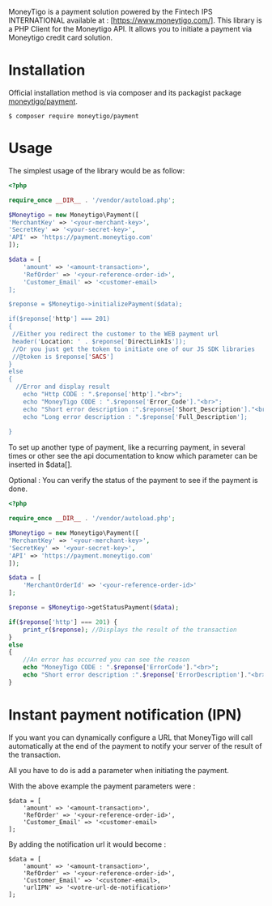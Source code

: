 MoneyTigo is a payment solution powered by the Fintech IPS INTERNATIONAL available at :  [https://www.moneytigo.com/].
This library is a PHP Client for the Moneytigo API. It allows you to initiate a payment via Moneytigo credit card solution.

Installation
============

Official installation method is via composer and its packagist package [moneytigo/payment](https://packagist.org/packages/moneytigo/payment).

```
$ composer require moneytigo/payment
```

Usage
=====

The simplest usage of the library would be as follow:

```php
<?php

require_once __DIR__ . '/vendor/autoload.php';

$Moneytigo = new Moneytigo\Payment([
'MerchantKey' => '<your-merchant-key>',
'SecretKey' => '<your-secret-key>',
'API' => 'https://payment.moneytigo.com'
]);

$data = [
	'amount' => '<amount-transaction>',
	'RefOrder' => '<your-reference-order-id>',
	'Customer_Email' => '<customer-email>
];

$reponse = $Moneytigo->initializePayment($data); 

if($reponse['http'] === 201)
{
 //Either you redirect the customer to the WEB payment url
 header('Location: ' . $reponse['DirectLinkIs']);
 //Or you just get the token to initiate one of our JS SDK libraries
 //@token is $reponse['SACS']
}
else
{
  //Error and display result
	echo "Http CODE : ".$reponse['http']."<br>";
	echo "MoneyTigo CODE : ".$reponse['Error_Code']."<br>";
	echo "Short error description :".$reponse['Short_Description']."<br>";
	echo "Long error description : ".$reponse['Full_Description'];
	
}
```
To set up another type of payment, like a recurring payment, in several times or other see the api documentation to know which parameter can be inserted in $data[].

Optional :
You can verify the status of the payment to see if the payment is done.

```php
<?php

require_once __DIR__ . '/vendor/autoload.php';

$Moneytigo = new Moneytigo\Payment([
'MerchantKey' => '<your-merchant-key>',
'SecretKey' => '<your-secret-key>',
'API' => 'https://payment.moneytigo.com'
]);

$data = [
	'MerchantOrderId' => '<your-reference-order-id>'
];

$reponse = $Moneytigo->getStatusPayment($data); 

if($reponse['http'] === 201) {
	print_r($reponse); //Displays the result of the transaction
}
else
{
	//An error has occurred you can see the reason
	echo "MoneyTigo CODE : ".$reponse['ErrorCode']."<br>";
	echo "Short error description :".$reponse['ErrorDescription']."<br>";
}
```

Instant payment notification (IPN)
==================================

If you want you can dynamically configure a URL that MoneyTigo will call automatically at the end of the payment to notify your server of the result of the transaction.

All you have to do is add a parameter when initiating the payment.

With the above example the payment parameters were :
```
$data = [
	'amount' => '<amount-transaction>',
	'RefOrder' => '<your-reference-order-id>',
	'Customer_Email' => '<customer-email>
];
```

By adding the notification url it would become : 
```
$data = [
	'amount' => '<amount-transaction>',
	'RefOrder' => '<your-reference-order-id>',
	'Customer_Email' => '<customer-email>,
	'urlIPN' => '<votre-url-de-notification>'
];
```
